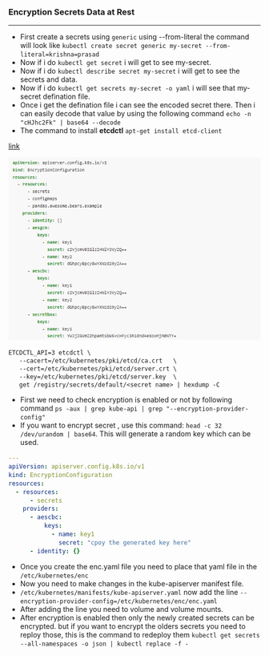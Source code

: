 ### Encryption Secrets Data at Rest 
-------------------------------------

* First create a secrets using ```generic``` using --from-literal the command will look like ```kubectl create secret generic my-secret --from-literal=krishna=prasad``` 
* Now if i do ```kubectl get secret``` i will get to see my-secret.
* Now if i do ```kubectl describe secret my-secret``` i will get to see the secrets and data.
* Now if i do ```kubectl get secrets my-secret -o yaml``` i will see that my-secret defination file.
* Once i get the defination file i can see the encoded secret there. Then i can easily decode that value by using the following command ```echo -n "cHJhc2Fk" | base64 --decode```
* The command to install **etcdctl** ```apt-get install etcd-client```

 [link](https://kubernetes.io/docs/tasks/administer-cluster/encrypt-data/)

![Preview](./Images\Secrets1.png)

```
ETCDCTL_API=3 etcdctl \
   --cacert=/etc/kubernetes/pki/etcd/ca.crt   \
   --cert=/etc/kubernetes/pki/etcd/server.crt \
   --key=/etc/kubernetes/pki/etcd/server.key  \
   get /registry/secrets/default/<secret name> | hexdump -C
```   
* First we need to check encryption is enabled or not by following command ```ps -aux | grep kube-api | grep "--encryption-provider-config"```
* If you want to encrypt secret , use this command: ```head -c 32 /dev/urandom | base64```. This will generate a random key which can be used.
```yaml
---
apiVersion: apiserver.config.k8s.io/v1
kind: EncryptionConfiguration
resources:
  - resources:
      - secrets
    providers:
      - aescbc:
          keys:
            - name: key1
              secret: "cpoy the generated key here"
      - identity: {} 
```      

* Once you create the enc.yaml file you need to place that yaml file in the ```/etc/kubernetes/enc```
* Now you need to make changes in the kube-apiserver manifest file. 
* ```/etc/kubernetes/manifests/kube-apiserver.yaml``` now add the line ```--encryption-provider-config=/etc/kubernetes/enc/enc.yaml```
* After adding the line you need to volume and volume mounts.
* After encryption is enabled then only the newly created secrets can be encrypted. but if you want to encrypt the olders secrets you need to reploy those, this is the command to redeploy them ```kubectl get secrets --all-namespaces -o json | kubectl replace -f -```